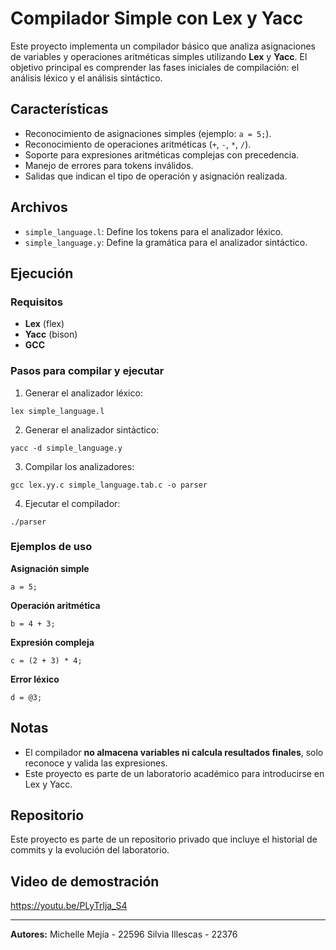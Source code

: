 # Compilador Simple con Lex y Yacc

Este proyecto implementa un compilador básico que analiza asignaciones de variables y operaciones aritméticas simples utilizando **Lex** y **Yacc**.
El objetivo principal es comprender las fases iniciales de compilación: el análisis léxico y el análisis sintáctico.

## Características

* Reconocimiento de asignaciones simples (ejemplo: `a = 5;`).
* Reconocimiento de operaciones aritméticas (`+`, `-`, `*`, `/`).
* Soporte para expresiones aritméticas complejas con precedencia.
* Manejo de errores para tokens inválidos.
* Salidas que indican el tipo de operación y asignación realizada.

## Archivos

* `simple_language.l`: Define los tokens para el analizador léxico.
* `simple_language.y`: Define la gramática para el analizador sintáctico.

## Ejecución

### Requisitos

* **Lex** (flex)
* **Yacc** (bison)
* **GCC**

### Pasos para compilar y ejecutar

1. Generar el analizador léxico:

```
lex simple_language.l
```

2. Generar el analizador sintáctico:

```
yacc -d simple_language.y
```

3. Compilar los analizadores:

```
gcc lex.yy.c simple_language.tab.c -o parser
```

4. Ejecutar el compilador:

```
./parser
```

### Ejemplos de uso

**Asignación simple**

```
a = 5;
```

**Operación aritmética**

```
b = 4 + 3;
```

**Expresión compleja**

```
c = (2 + 3) * 4;
```

**Error léxico**

```
d = @3;
```

## Notas

* El compilador **no almacena variables ni calcula resultados finales**, solo reconoce y valida las expresiones.
* Este proyecto es parte de un laboratorio académico para introducirse en Lex y Yacc.

## Repositorio

Este proyecto es parte de un repositorio privado que incluye el historial de commits y la evolución del laboratorio.

## Video de demostración

https://youtu.be/PLyTrlja_S4

---

**Autores:**
Michelle Mejía - 22596
Silvia Illescas - 22376
